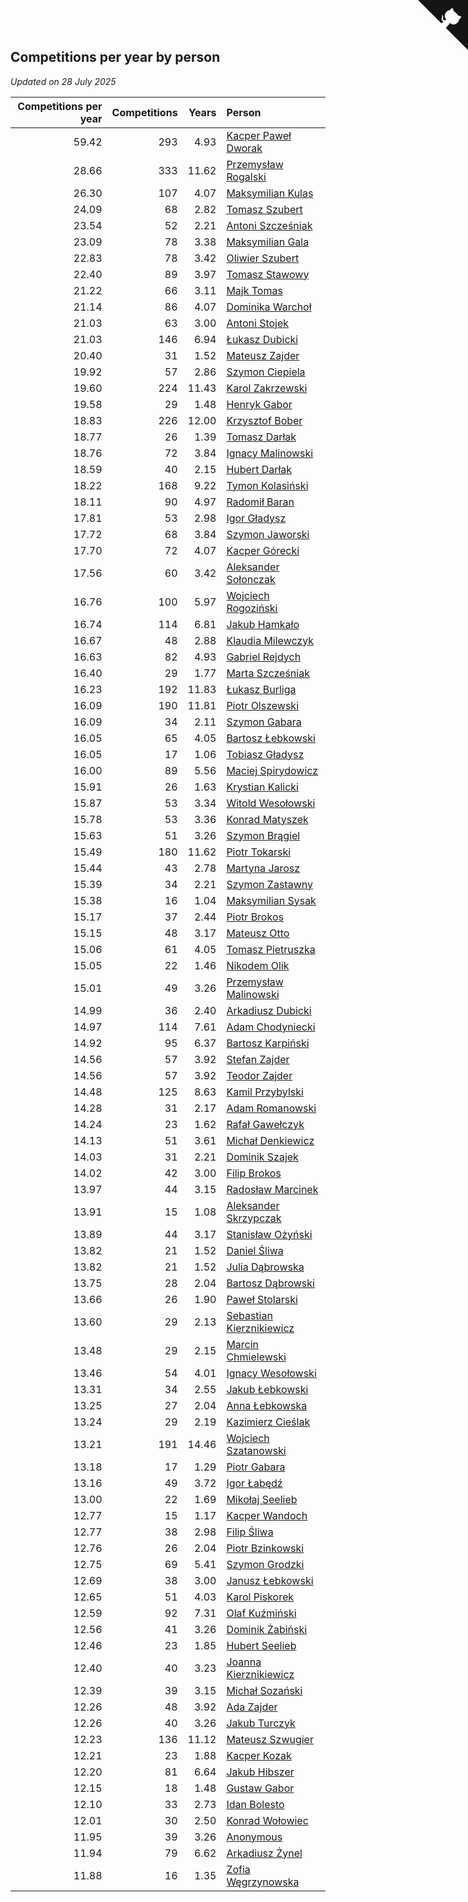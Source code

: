 ## Competitions per year by person

*Updated on 28 July 2025*

| Competitions per year | Competitions | Years | Person |
| ---: | ---: | ---: | :--- |
| 59.42 | 293 | 4.93 | [Kacper Paweł Dworak](https://www.worldcubeassociation.org/persons/2020DWOR01) |
| 28.66 | 333 | 11.62 | [Przemysław Rogalski](https://www.worldcubeassociation.org/persons/2013ROGA02) |
| 26.30 | 107 | 4.07 | [Maksymilian Kulas](https://www.worldcubeassociation.org/persons/2021KULA02) |
| 24.09 | 68 | 2.82 | [Tomasz Szubert](https://www.worldcubeassociation.org/persons/2022SZUB02) |
| 23.54 | 52 | 2.21 | [Antoni Szcześniak](https://www.worldcubeassociation.org/persons/2023SZCZ04) |
| 23.09 | 78 | 3.38 | [Maksymilian Gala](https://www.worldcubeassociation.org/persons/2022GALA01) |
| 22.83 | 78 | 3.42 | [Oliwier Szubert](https://www.worldcubeassociation.org/persons/2022SZUB01) |
| 22.40 | 89 | 3.97 | [Tomasz Stawowy](https://www.worldcubeassociation.org/persons/2021STAW01) |
| 21.22 | 66 | 3.11 | [Majk Tomas](https://www.worldcubeassociation.org/persons/2022TOMA05) |
| 21.14 | 86 | 4.07 | [Dominika Warchoł](https://www.worldcubeassociation.org/persons/2021WARC01) |
| 21.03 | 63 | 3.00 | [Antoni Stojek](https://www.worldcubeassociation.org/persons/2022STOJ03) |
| 21.03 | 146 | 6.94 | [Łukasz Dubicki](https://www.worldcubeassociation.org/persons/2018DUBI01) |
| 20.40 | 31 | 1.52 | [Mateusz Zajder](https://www.worldcubeassociation.org/persons/2024ZAJD01) |
| 19.92 | 57 | 2.86 | [Szymon Ciepiela](https://www.worldcubeassociation.org/persons/2022CIEP01) |
| 19.60 | 224 | 11.43 | [Karol Zakrzewski](https://www.worldcubeassociation.org/persons/2014ZAKR01) |
| 19.58 | 29 | 1.48 | [Henryk Gabor](https://www.worldcubeassociation.org/persons/2024GABO02) |
| 18.83 | 226 | 12.00 | [Krzysztof Bober](https://www.worldcubeassociation.org/persons/2013BOBE01) |
| 18.77 | 26 | 1.39 | [Tomasz Darłak](https://www.worldcubeassociation.org/persons/2024DARL01) |
| 18.76 | 72 | 3.84 | [Ignacy Malinowski](https://www.worldcubeassociation.org/persons/2021MALI02) |
| 18.59 | 40 | 2.15 | [Hubert Darłak](https://www.worldcubeassociation.org/persons/2023DARL03) |
| 18.22 | 168 | 9.22 | [Tymon Kolasiński](https://www.worldcubeassociation.org/persons/2016KOLA02) |
| 18.11 | 90 | 4.97 | [Radomił Baran](https://www.worldcubeassociation.org/persons/2020BARA02) |
| 17.81 | 53 | 2.98 | [Igor Gładysz](https://www.worldcubeassociation.org/persons/2022GLAD01) |
| 17.72 | 68 | 3.84 | [Szymon Jaworski](https://www.worldcubeassociation.org/persons/2021JAWO01) |
| 17.70 | 72 | 4.07 | [Kacper Górecki](https://www.worldcubeassociation.org/persons/2021GORE01) |
| 17.56 | 60 | 3.42 | [Aleksander Sołonczak](https://www.worldcubeassociation.org/persons/2022SOLO01) |
| 16.76 | 100 | 5.97 | [Wojciech Rogoziński](https://www.worldcubeassociation.org/persons/2019ROGO04) |
| 16.74 | 114 | 6.81 | [Jakub Hamkało](https://www.worldcubeassociation.org/persons/2018HAMK01) |
| 16.67 | 48 | 2.88 | [Klaudia Milewczyk](https://www.worldcubeassociation.org/persons/2022MILE05) |
| 16.63 | 82 | 4.93 | [Gabriel Rejdych](https://www.worldcubeassociation.org/persons/2020REJD01) |
| 16.40 | 29 | 1.77 | [Marta Szcześniak](https://www.worldcubeassociation.org/persons/2023SZCZ07) |
| 16.23 | 192 | 11.83 | [Łukasz Burliga](https://www.worldcubeassociation.org/persons/2013BURL01) |
| 16.09 | 190 | 11.81 | [Piotr Olszewski](https://www.worldcubeassociation.org/persons/2013OLSZ02) |
| 16.09 | 34 | 2.11 | [Szymon Gabara](https://www.worldcubeassociation.org/persons/2023GABA01) |
| 16.05 | 65 | 4.05 | [Bartosz Łebkowski](https://www.worldcubeassociation.org/persons/2021LEBK01) |
| 16.05 | 17 | 1.06 | [Tobiasz Gładysz](https://www.worldcubeassociation.org/persons/2024GLAD02) |
| 16.00 | 89 | 5.56 | [Maciej Spirydowicz](https://www.worldcubeassociation.org/persons/2020SPIR01) |
| 15.91 | 26 | 1.63 | [Krystian Kalicki](https://www.worldcubeassociation.org/persons/2023KALI10) |
| 15.87 | 53 | 3.34 | [Witold Wesołowski](https://www.worldcubeassociation.org/persons/2022WESO01) |
| 15.78 | 53 | 3.36 | [Konrad Matyszek](https://www.worldcubeassociation.org/persons/2022MATY02) |
| 15.63 | 51 | 3.26 | [Szymon Brągiel](https://www.worldcubeassociation.org/persons/2022BRAG03) |
| 15.49 | 180 | 11.62 | [Piotr Tokarski](https://www.worldcubeassociation.org/persons/2013TOKA01) |
| 15.44 | 43 | 2.78 | [Martyna Jarosz](https://www.worldcubeassociation.org/persons/2022JARO01) |
| 15.39 | 34 | 2.21 | [Szymon Zastawny](https://www.worldcubeassociation.org/persons/2023ZAST01) |
| 15.38 | 16 | 1.04 | [Maksymilian Sysak](https://www.worldcubeassociation.org/persons/2024SYSA01) |
| 15.17 | 37 | 2.44 | [Piotr Brokos](https://www.worldcubeassociation.org/persons/2023BROK01) |
| 15.15 | 48 | 3.17 | [Mateusz Otto](https://www.worldcubeassociation.org/persons/2022OTTO01) |
| 15.06 | 61 | 4.05 | [Tomasz Pietruszka](https://www.worldcubeassociation.org/persons/2021PIET01) |
| 15.05 | 22 | 1.46 | [Nikodem Olik](https://www.worldcubeassociation.org/persons/2024OLIK01) |
| 15.01 | 49 | 3.26 | [Przemysław Malinowski](https://www.worldcubeassociation.org/persons/2022MALI01) |
| 14.99 | 36 | 2.40 | [Arkadiusz Dubicki](https://www.worldcubeassociation.org/persons/2023DUBI01) |
| 14.97 | 114 | 7.61 | [Adam Chodyniecki](https://www.worldcubeassociation.org/persons/2017CHOD02) |
| 14.92 | 95 | 6.37 | [Bartosz Karpiński](https://www.worldcubeassociation.org/persons/2019KARP03) |
| 14.56 | 57 | 3.92 | [Stefan Zajder](https://www.worldcubeassociation.org/persons/2021ZAJD02) |
| 14.56 | 57 | 3.92 | [Teodor Zajder](https://www.worldcubeassociation.org/persons/2021ZAJD03) |
| 14.48 | 125 | 8.63 | [Kamil Przybylski](https://www.worldcubeassociation.org/persons/2016PRZY01) |
| 14.28 | 31 | 2.17 | [Adam Romanowski](https://www.worldcubeassociation.org/persons/2023ROMA10) |
| 14.24 | 23 | 1.62 | [Rafał Gawełczyk](https://www.worldcubeassociation.org/persons/2023GAWE01) |
| 14.13 | 51 | 3.61 | [Michał Denkiewicz](https://www.worldcubeassociation.org/persons/2021DENK01) |
| 14.03 | 31 | 2.21 | [Dominik Szajek](https://www.worldcubeassociation.org/persons/2023SZAJ01) |
| 14.02 | 42 | 3.00 | [Filip Brokos](https://www.worldcubeassociation.org/persons/2022BROK03) |
| 13.97 | 44 | 3.15 | [Radosław Marcinek](https://www.worldcubeassociation.org/persons/2022MARC05) |
| 13.91 | 15 | 1.08 | [Aleksander Skrzypczak](https://www.worldcubeassociation.org/persons/2024SKRZ01) |
| 13.89 | 44 | 3.17 | [Stanisław Ożyński](https://www.worldcubeassociation.org/persons/2022OZYN01) |
| 13.82 | 21 | 1.52 | [Daniel Śliwa](https://www.worldcubeassociation.org/persons/2024SLIW01) |
| 13.82 | 21 | 1.52 | [Julia Dąbrowska](https://www.worldcubeassociation.org/persons/2024DABR01) |
| 13.75 | 28 | 2.04 | [Bartosz Dąbrowski](https://www.worldcubeassociation.org/persons/2023DABR07) |
| 13.66 | 26 | 1.90 | [Paweł Stolarski](https://www.worldcubeassociation.org/persons/2023STOL04) |
| 13.60 | 29 | 2.13 | [Sebastian Kierznikiewicz](https://www.worldcubeassociation.org/persons/2023KIER02) |
| 13.48 | 29 | 2.15 | [Marcin Chmielewski](https://www.worldcubeassociation.org/persons/2023CHMI01) |
| 13.46 | 54 | 4.01 | [Ignacy Wesołowski](https://www.worldcubeassociation.org/persons/2021WESO01) |
| 13.31 | 34 | 2.55 | [Jakub Łebkowski](https://www.worldcubeassociation.org/persons/2023LEBK01) |
| 13.25 | 27 | 2.04 | [Anna Łebkowska](https://www.worldcubeassociation.org/persons/2023LEBK04) |
| 13.24 | 29 | 2.19 | [Kazimierz Cieślak](https://www.worldcubeassociation.org/persons/2023CIES01) |
| 13.21 | 191 | 14.46 | [Wojciech Szatanowski](https://www.worldcubeassociation.org/persons/2011SZAT01) |
| 13.18 | 17 | 1.29 | [Piotr Gabara](https://www.worldcubeassociation.org/persons/2024GABA02) |
| 13.16 | 49 | 3.72 | [Igor Łabędź](https://www.worldcubeassociation.org/persons/2021LABE01) |
| 13.00 | 22 | 1.69 | [Mikołaj Seelieb](https://www.worldcubeassociation.org/persons/2023SEEL04) |
| 12.77 | 15 | 1.17 | [Kacper Wandoch](https://www.worldcubeassociation.org/persons/2024WAND01) |
| 12.77 | 38 | 2.98 | [Filip Śliwa](https://www.worldcubeassociation.org/persons/2022SLIW01) |
| 12.76 | 26 | 2.04 | [Piotr Bzinkowski](https://www.worldcubeassociation.org/persons/2023BZIN01) |
| 12.75 | 69 | 5.41 | [Szymon Grodzki](https://www.worldcubeassociation.org/persons/2020GROD01) |
| 12.69 | 38 | 3.00 | [Janusz Łebkowski](https://www.worldcubeassociation.org/persons/2022LEBK01) |
| 12.65 | 51 | 4.03 | [Karol Piskorek](https://www.worldcubeassociation.org/persons/2021PISK01) |
| 12.59 | 92 | 7.31 | [Olaf Kuźmiński](https://www.worldcubeassociation.org/persons/2018KUZM02) |
| 12.56 | 41 | 3.26 | [Dominik Żabiński](https://www.worldcubeassociation.org/persons/2022ZABI01) |
| 12.46 | 23 | 1.85 | [Hubert Seelieb](https://www.worldcubeassociation.org/persons/2023SEEL02) |
| 12.40 | 40 | 3.23 | [Joanna Kierznikiewicz](https://www.worldcubeassociation.org/persons/2022KIER01) |
| 12.39 | 39 | 3.15 | [Michał Sozański](https://www.worldcubeassociation.org/persons/2022SOZA02) |
| 12.26 | 48 | 3.92 | [Ada Zajder](https://www.worldcubeassociation.org/persons/2021ZAJD01) |
| 12.26 | 40 | 3.26 | [Jakub Turczyk](https://www.worldcubeassociation.org/persons/2022TURC02) |
| 12.23 | 136 | 11.12 | [Mateusz Szwugier](https://www.worldcubeassociation.org/persons/2014SZWU01) |
| 12.21 | 23 | 1.88 | [Kacper Kozak](https://www.worldcubeassociation.org/persons/2023KOZA05) |
| 12.20 | 81 | 6.64 | [Jakub Hibszer](https://www.worldcubeassociation.org/persons/2018HIBS01) |
| 12.15 | 18 | 1.48 | [Gustaw Gabor](https://www.worldcubeassociation.org/persons/2024GABO01) |
| 12.10 | 33 | 2.73 | [Idan Bolesto](https://www.worldcubeassociation.org/persons/2022BOLE01) |
| 12.01 | 30 | 2.50 | [Konrad Wołowiec](https://www.worldcubeassociation.org/persons/2023WOLO01) |
| 11.95 | 39 | 3.26 | [Anonymous](https://www.worldcubeassociation.org/persons/2022ANON03) |
| 11.94 | 79 | 6.62 | [Arkadiusz Żynel](https://www.worldcubeassociation.org/persons/2018ZYNE01) |
| 11.88 | 16 | 1.35 | [Zofia Węgrzynowska](https://www.worldcubeassociation.org/persons/2024WEGR01) |


<a href="https://github.com/noeruchangd/wca_statistics_vn" class="github-corner" aria-label="View source on Github"><svg width="80" height="80" viewBox="0 0 250 250" style="fill:#151513; color:#fff; position: absolute; top: 0; border: 0; right: 0;" aria-hidden="true"><path d="M0,0 L115,115 L130,115 L142,142 L250,250 L250,0 Z"></path><path d="M128.3,109.0 C113.8,99.7 119.0,89.6 119.0,89.6 C122.0,82.7 120.5,78.6 120.5,78.6 C119.2,72.0 123.4,76.3 123.4,76.3 C127.3,80.9 125.5,87.3 125.5,87.3 C122.9,97.6 130.6,101.9 134.4,103.2" fill="currentColor" style="transform-origin: 130px 106px;" class="octo-arm"></path><path d="M115.0,115.0 C114.9,115.1 118.7,116.5 119.8,115.4 L133.7,101.6 C136.9,99.2 139.9,98.4 142.2,98.6 C133.8,88.0 127.5,74.4 143.8,58.0 C148.5,53.4 154.0,51.2 159.7,51.0 C160.3,49.4 163.2,43.6 171.4,40.1 C171.4,40.1 176.1,42.5 178.8,56.2 C183.1,58.6 187.2,61.8 190.9,65.4 C194.5,69.0 197.7,73.2 200.1,77.6 C213.8,80.2 216.3,84.9 216.3,84.9 C212.7,93.1 206.9,96.0 205.4,96.6 C205.1,102.4 203.0,107.8 198.3,112.5 C181.9,128.9 168.3,122.5 157.7,114.1 C157.9,116.9 156.7,120.9 152.7,124.9 L141.0,136.5 C139.8,137.7 141.6,141.9 141.8,141.8 Z" fill="currentColor" class="octo-body"></path></svg></a><style>.github-corner:hover .octo-arm{animation:octocat-wave 560ms ease-in-out}@keyframes octocat-wave{0%,100%{transform:rotate(0)}20%,60%{transform:rotate(-25deg)}40%,80%{transform:rotate(10deg)}}@media (max-width:500px){.github-corner:hover .octo-arm{animation:none}.github-corner .octo-arm{animation:octocat-wave 560ms ease-in-out}}</style>
